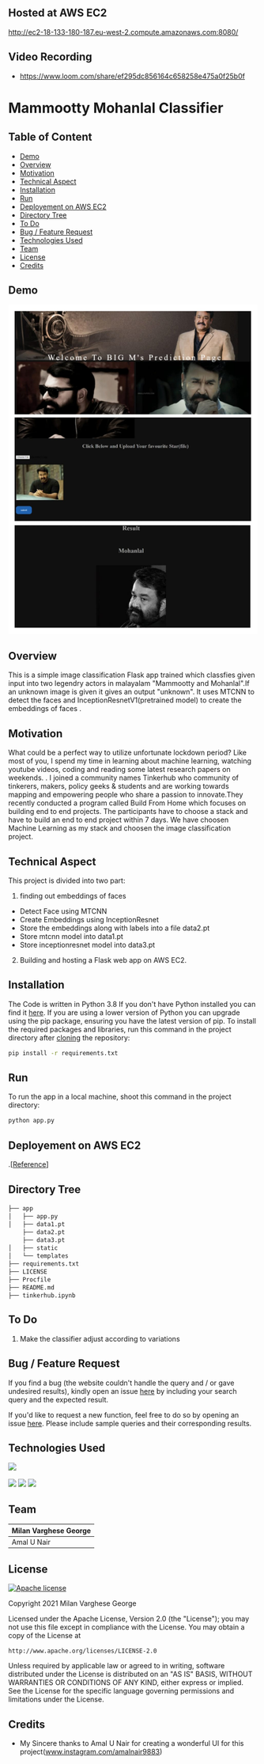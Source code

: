## Hosted at AWS EC2 
 http://ec2-18-133-180-187.eu-west-2.compute.amazonaws.com:8080/
## Video Recording
  * https://www.loom.com/share/ef295dc856164c658258e475a0f25b0f

# Mammootty Mohanlal Classifier 

## Table of Content
  * [Demo](#demo)
  * [Overview](#overview)
  * [Motivation](#motivation)
  * [Technical Aspect](#technical-aspect)
  * [Installation](#installation)
  * [Run](#run)
  * [Deployement on AWS EC2](#deployement-on-aws)
  * [Directory Tree](#directory-tree)
  * [To Do](#to-do)
  * [Bug / Feature Request](#bug---feature-request)
  * [Technologies Used](#technologies-used)
  * [Team](#team)
  * [License](#license)
  * [Credits](#credits)


## Demo
[![](https://github.com/milangeorge2000/Mammootty_Mohanlal_Classifier/blob/main/static/ee575888-1427-410c-8d68-c41bf58afa86.jpg?raw=true)](https://github.com/milangeorge2000/Mammootty_Mohanlal_Classifier/blob/main/static/d3b760c1-857b-48fa-bf96-f53ef273b9c9.jpg?raw=true)

## Overview
This is a simple image classification Flask app trained which classfies given input into two legendry actors in malayalam "Mammootty and Mohanlal".If an unknown image is given
it gives an output "unknown". It uses MTCNN to detect the faces and InceptionResnetV1(pretrained model) to create the embeddings of faces .

## Motivation
What could be a perfect way to utilize unfortunate lockdown period? Like most of you, I spend my time in learning about machine learning, watching youtube videos, coding and reading some latest research papers on weekends. . I joined a community names Tinkerhub who  community of tinkerers, makers, policy geeks & students and are working towards mapping and empowering people who share a passion to innovate.They recently conducted a program called Build From Home which focuses on building end to end projects. The participants have to choose a stack and have to build an end to end project within 7 days. We have choosen Machine Learning as my stack and choosen the image classification project.

## Technical Aspect
This project is divided into two part:
1. finding out embeddings of faces 
  - Detect Face using MTCNN
  - Create Embeddings using InceptionResnet
  - Store the embeddings along with labels into a file data2.pt
  - Store mtcnn model into data1.pt
  - Store inceptionresnet model into data3.pt
2. Building and hosting a Flask web app on AWS EC2.

## Installation
The Code is written in Python 3.8 If you don't have Python installed you can find it [here](https://www.python.org/downloads/). If you are using a lower version of Python you can upgrade using the pip package, ensuring you have the latest version of pip. To install the required packages and libraries, run this command in the project directory after [cloning](https://www.howtogeek.com/451360/how-to-clone-a-github-repository/) the repository:
```bash
pip install -r requirements.txt
```

## Run

To run the app in a local machine, shoot this command in the project directory:
```bash
python app.py
```

## Deployement on AWS EC2
.[[Reference](https://medium.com/techfront/step-by-step-visual-guide-on-deploying-a-flask-application-on-aws-ec2-8e3e8b82c4f7)]

## Directory Tree 
```
├── app 
│   ├── app.py
│   ├── data1.pt
    ├── data2.pt
    ├── data3.pt
│   ├── static
│   └── templates
├── requirements.txt
├── LICENSE
├── Procfile
├── README.md
├── tinkerhub.ipynb
```

## To Do
1. Make the classifier adjust according to variations

## Bug / Feature Request
If you find a bug (the website couldn't handle the query and / or gave undesired results), kindly open an issue [here](https://github.com/milangeorge2000/tinkerhub/issues/new) by including your search query and the expected result.

If you'd like to request a new function, feel free to do so by opening an issue [here](https://github.com/milangeorge2000/tinkerhub/issues/new). Please include sample queries and their corresponding results.

## Technologies Used

![](https://forthebadge.com/images/badges/made-with-python.svg)

[<img target="_blank" src="https://pytorch.org/tutorials/_static/img/thumbnails/cropped/profiler.png" width=200>](https://pytorch.org/) [<img target="_blank" src="https://flask.palletsprojects.com/en/1.1.x/_images/flask-logo.png" width=170>](https://flask.palletsprojects.com/en/1.1.x/) [<img target="_blank" src="https://miro.medium.com/max/750/1*q6F0j8HFHd8jeYXyQBqrCQ.jpeg" width=200>](https://aws.amazon.com/ec2/)

## Team
 Milan Varghese George |
-|
Amal U Nair       |)
## License
[![Apache license](https://img.shields.io/badge/license-apache-blue?style=for-the-badge&logo=appveyor)](http://www.apache.org/licenses/LICENSE-2.0e)

Copyright 2021 Milan Varghese George

Licensed under the Apache License, Version 2.0 (the "License");
you may not use this file except in compliance with the License.
You may obtain a copy of the License at

    http://www.apache.org/licenses/LICENSE-2.0

Unless required by applicable law or agreed to in writing, software
distributed under the License is distributed on an "AS IS" BASIS,
WITHOUT WARRANTIES OR CONDITIONS OF ANY KIND, either express or implied.
See the License for the specific language governing permissions and
limitations under the License.

## Credits
- My Sincere thanks to Amal U Nair for creating a wonderful UI for this project(www.instagram.com/amalnair9883)

